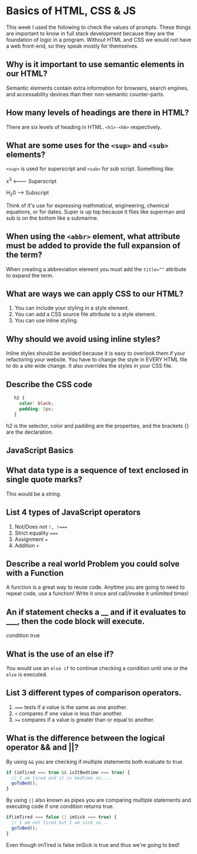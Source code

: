 # Basics of HTML, CSS & JS

This week I used the following to check the values of prompts. These things are important to know in full stack development because
they are the foundation of logic in a program. Without HTML and CSS we would not have a web front-end, so they speak mostly for themselves.

## Why is it important to use semantic elements in our HTML?

Semantic elements contain extra information for browsers, search engines, and accessability devices than their non-semantic counter-parts.

## How many levels of headings are there in HTML?

There are six levels of heading in HTML. `<h1>-<h6>` respectively.

## What are some uses for the `<sup>` and `<sub>` elements?

`<sup>` is used for superscript and `<sub>` for sub script. Something like:

x<sup>3</sup> <--- Superscript

H<sub>2</sub>0 --> Subscript

Think of it's use for expressing mathmatical, engineering, chemical equations, or for dates. Super is up top because it flies like superman and sub is on the bottom like a submarine.

## When using the `<abbr>` element, what attribute must be added to provide the full expansion of the term?

When creating a abbreviation element you must add the `title=""` attribute to expand the term.

## What are ways we can apply CSS to our HTML?

1. You can include your styling in a style element.
2. You can add a CSS source file attribute to a style element.
3. You can use inline styling.

## Why should we avoid using inline styles?

Inline styles should be avoided because it is easy to overlook them if your refactoring your website. You have
to change the style in EVERY HTML file to do a site wide change. It also overrides the styles in your CSS file.

## Describe the CSS code

```css
   h2 {
     color: black;
     padding: 5px;
   }
```

h2 is the selector, color and padding are the properties, and the brackets {} are the declaration.

## JavaScript Basics

## What data type is a sequence of text enclosed in single quote marks?

This would be a string.

## List 4 types of JavaScript operators

1. Not/Does not `!, !===`
2. Strict equality `===`
3. Assignment `=`
4. Addition `+`

## Describe a real world Problem you could solve with a Function

A function is a great way to reuse code. Anytime you are going to need to repeat code, use a function! Write it once and call/invoke it
unlimited times!

## An if statement checks a __ and if it evaluates to ___, then the code block will execute.

condition true

## What is the use of an else if?

You would use an `else if` to continue checking a condition until one or the `else` is executed.

## List 3 different types of comparison operators.

1. `===` tests if a value is the same as one another.
2. `<` compares if one value is less than another.
3. `>=` compares if a value is greater than or equal to another.

## What is the difference between the logical operator && and ||?

By using `&&` you are checking if multiple statements both evaluate to true.

```Javascript
if (imTired === true && isItBedtime === true) {
  // I am tired and it is bedtime so....
  goToBed();
}
```

By using `||` also known as pipes you are comparing multiple statements and executing code if one condition returns true.

```Javascript
if(imTired === false || imSick === true) {
  // I am not tired but I am sick so...
  goToBed();
}
```

Even though imTired is false imSick is true and thus we're going to bed!

